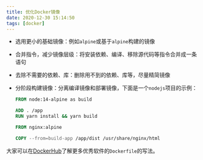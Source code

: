 ```yaml
---
title: 优化Docker镜像
date: 2020-12-30 15:14:50
tags: [docker]
---
```


* 选用更小的基础镜像：例如`alpine`或基于`alpine`构建的镜像

* 合并指令，减少镜像层级：将安装依赖、编译、移除源代码等指令合并成一条语句

* 去除不需要的依赖、库：删除用不到的依赖、库等，尽量精简镜像

* 分阶段构建镜像：分离编译镜像和部署镜像，下面是一个`nodejs`项目的示例：

    ```dockerfile
    FROM node:14-alpine as build

    ADD . /app
    RUN yarn install && yarn build

    FROM nginx:alpine

    COPY --from=build-app /app/dist /usr/share/nginx/html
    ```

大家可以在[DockerHub](https://hub.docker.com/)了解更多优秀软件的`Dockerfile`的写法。
